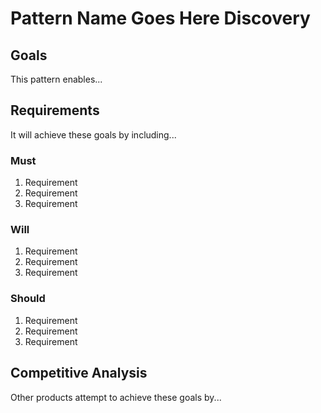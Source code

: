 # Pattern Name Goes Here Discovery

## Goals
This pattern enables...

## Requirements
It will achieve these goals by including...

### Must
1. Requirement
1. Requirement
1. Requirement

### Will
1. Requirement
1. Requirement
1. Requirement

### Should
1. Requirement
1. Requirement
1. Requirement

## Competitive Analysis
Other products attempt to achieve these goals by...
